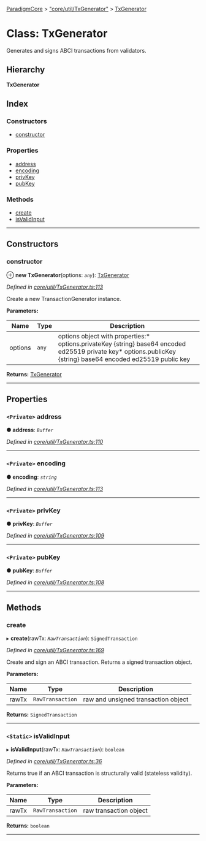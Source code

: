 [ParadigmCore](../README.md) > ["core/util/TxGenerator"](../modules/_core_util_txgenerator_.md) > [TxGenerator](../classes/_core_util_txgenerator_.txgenerator.md)

# Class: TxGenerator

Generates and signs ABCI transactions from validators.

## Hierarchy

**TxGenerator**

## Index

### Constructors

* [constructor](_core_util_txgenerator_.txgenerator.md#constructor)

### Properties

* [address](_core_util_txgenerator_.txgenerator.md#address)
* [encoding](_core_util_txgenerator_.txgenerator.md#encoding)
* [privKey](_core_util_txgenerator_.txgenerator.md#privkey)
* [pubKey](_core_util_txgenerator_.txgenerator.md#pubkey)

### Methods

* [create](_core_util_txgenerator_.txgenerator.md#create)
* [isValidInput](_core_util_txgenerator_.txgenerator.md#isvalidinput)

---

## Constructors

<a id="constructor"></a>

###  constructor

⊕ **new TxGenerator**(options: *`any`*): [TxGenerator](_core_util_txgenerator_.txgenerator.md)

*Defined in [core/util/TxGenerator.ts:113](https://github.com/paradigmfoundation/paradigmcore/blob/5096cb9/src/core/util/TxGenerator.ts#L113)*

Create a new TransactionGenerator instance.

**Parameters:**

| Name | Type | Description |
| ------ | ------ | ------ |
| options | `any` |  options object with properties:*   options.privateKey {string} base64 encoded ed25519 private key*   options.publicKey {string} base64 encoded ed25519 public key |

**Returns:** [TxGenerator](_core_util_txgenerator_.txgenerator.md)

___

## Properties

<a id="address"></a>

### `<Private>` address

**● address**: *`Buffer`*

*Defined in [core/util/TxGenerator.ts:110](https://github.com/paradigmfoundation/paradigmcore/blob/5096cb9/src/core/util/TxGenerator.ts#L110)*

___
<a id="encoding"></a>

### `<Private>` encoding

**● encoding**: *`string`*

*Defined in [core/util/TxGenerator.ts:113](https://github.com/paradigmfoundation/paradigmcore/blob/5096cb9/src/core/util/TxGenerator.ts#L113)*

___
<a id="privkey"></a>

### `<Private>` privKey

**● privKey**: *`Buffer`*

*Defined in [core/util/TxGenerator.ts:109](https://github.com/paradigmfoundation/paradigmcore/blob/5096cb9/src/core/util/TxGenerator.ts#L109)*

___
<a id="pubkey"></a>

### `<Private>` pubKey

**● pubKey**: *`Buffer`*

*Defined in [core/util/TxGenerator.ts:108](https://github.com/paradigmfoundation/paradigmcore/blob/5096cb9/src/core/util/TxGenerator.ts#L108)*

___

## Methods

<a id="create"></a>

###  create

▸ **create**(rawTx: *`RawTransaction`*): `SignedTransaction`

*Defined in [core/util/TxGenerator.ts:169](https://github.com/paradigmfoundation/paradigmcore/blob/5096cb9/src/core/util/TxGenerator.ts#L169)*

Create and sign an ABCI transaction. Returns a signed transaction object.

**Parameters:**

| Name | Type | Description |
| ------ | ------ | ------ |
| rawTx | `RawTransaction` |  raw and unsigned transaction object |

**Returns:** `SignedTransaction`

___
<a id="isvalidinput"></a>

### `<Static>` isValidInput

▸ **isValidInput**(rawTx: *`RawTransaction`*): `boolean`

*Defined in [core/util/TxGenerator.ts:36](https://github.com/paradigmfoundation/paradigmcore/blob/5096cb9/src/core/util/TxGenerator.ts#L36)*

Returns true if an ABCI transaction is structurally valid (stateless validity).

**Parameters:**

| Name | Type | Description |
| ------ | ------ | ------ |
| rawTx | `RawTransaction` |  raw transaction object |

**Returns:** `boolean`

___

